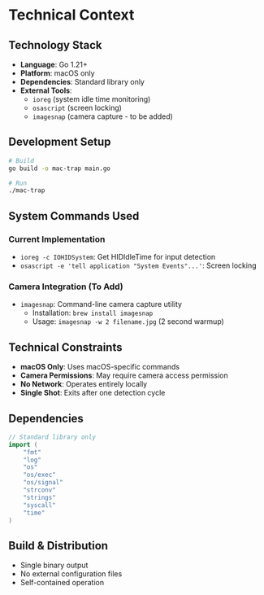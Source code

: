 # Technical Context

## Technology Stack
- **Language**: Go 1.21+
- **Platform**: macOS only
- **Dependencies**: Standard library only
- **External Tools**: 
  - `ioreg` (system idle time monitoring)
  - `osascript` (screen locking)
  - `imagesnap` (camera capture - to be added)

## Development Setup
```bash
# Build
go build -o mac-trap main.go

# Run
./mac-trap
```

## System Commands Used

### Current Implementation
- `ioreg -c IOHIDSystem`: Get HIDIdleTime for input detection
- `osascript -e 'tell application "System Events"...'`: Screen locking

### Camera Integration (To Add)
- `imagesnap`: Command-line camera capture utility
  - Installation: `brew install imagesnap`
  - Usage: `imagesnap -w 2 filename.jpg` (2 second warmup)

## Technical Constraints
- **macOS Only**: Uses macOS-specific commands
- **Camera Permissions**: May require camera access permission
- **No Network**: Operates entirely locally
- **Single Shot**: Exits after one detection cycle

## Dependencies
```go
// Standard library only
import (
    "fmt"
    "log" 
    "os"
    "os/exec"
    "os/signal"
    "strconv"
    "strings"
    "syscall"
    "time"
)
```

## Build & Distribution
- Single binary output
- No external configuration files
- Self-contained operation
